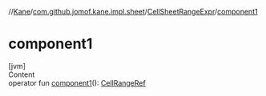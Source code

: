 //[Kane](../../index.md)/[com.github.jomof.kane.impl.sheet](../index.md)/[CellSheetRangeExpr](index.md)/[component1](component1.md)



# component1  
[jvm]  
Content  
operator fun [component1](component1.md)(): [CellRangeRef](../../com.github.jomof.kane.impl/-cell-range-ref/index.md)  



